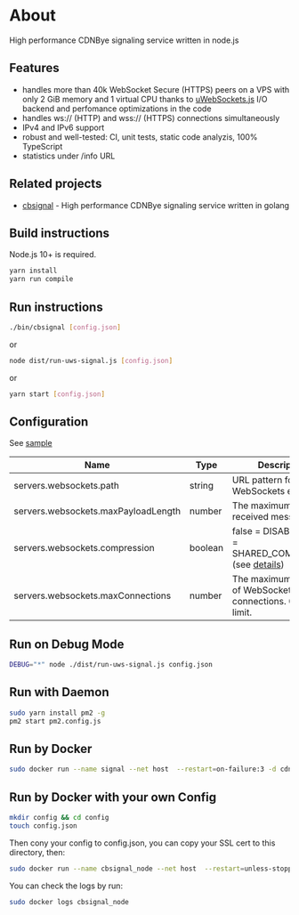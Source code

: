 
# About
High performance CDNBye signaling service written in node.js

## Features

* handles more than 40k WebSocket Secure (HTTPS) peers on a VPS with only 2 GiB memory and 1 virtual CPU thanks to [uWebSockets.js](https://github.com/uNetworking/uWebSockets.js) I/O backend and perfomance optimizations in the code
* handles ws:// (HTTP) and wss:// (HTTPS) connections simultaneously
* IPv4 and IPv6 support
* robust and well-tested: CI, unit tests, static code analyzis, 100% TypeScript
* statistics under /info URL

## Related projects

* [cbsignal](https://github.com/cdnbye/cbsignal) - High performance CDNBye signaling service written in golang

## Build instructions

Node.js 10+ is required.

```sh
yarn install
yarn run compile
```

## Run instructions

```sh
./bin/cbsignal [config.json]
```

or

```sh
node dist/run-uws-signal.js [config.json]
```

or

```sh
yarn start [config.json]
```

## Configuration

See [sample](sample)

|Name|Type|Description|
|----|----|-----------|
|servers.websockets.path|string|URL pattern for the WebSockets endpoint|
|servers.websockets.maxPayloadLength|number|The maximum length of received message|
|servers.websockets.compression|boolean|false = DISABLED, true = SHARED_COMPRESSOR (see [details](https://github.com/uNetworking/uWebSockets/blob/master/misc/READMORE.md#settings))|
|servers.websockets.maxConnections|number|The maximum number of WebSocket connections. 0 = no limit.|

## Run on Debug Mode
```sh
DEBUG="*" node ./dist/run-uws-signal.js config.json
```

## Run with Daemon
```sh
sudo yarn install pm2 -g
pm2 start pm2.config.js
```

## Run by Docker
```sh
sudo docker run --name signal --net host  --restart=on-failure:3 -d cdnbye/cbsignal_node:latest
```

## Run by Docker with your own Config
```sh
mkdir config && cd config
touch config.json
```
Then cony your config to config.json, you can copy your SSL cert to this directory, then:
```sh
sudo docker run --name cbsignal_node --net host  --restart=unless-stopped  -d -v "$(pwd)"/config:/cbsignal/config  cdnbye/cbsignal_node:latest
```
You can check the logs by run:
```sh
sudo docker logs cbsignal_node
```


